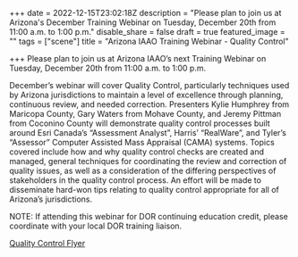 +++
date = 2022-12-15T23:02:18Z
description = "Please plan to join us at Arizona's December Training Webinar on Tuesday, December 20th from 11:00 a.m. to 1:00 p.m."
disable_share = false
draft = true
featured_image = ""
tags = ["scene"]
title = "Arizona IAAO Training Webinar - Quality Control"

+++
Please plan to join us at Arizona IAAO’s next Training Webinar on Tuesday, December 20th from 11:00 a.m. to 1:00 p.m.

December’s webinar will cover Quality Control, particularly techniques used by Arizona jurisdictions to maintain a level of excellence through planning, continuous review, and needed correction.  Presenters Kylie Humphrey from Maricopa County, Gary Waters from Mohave County, and Jeremy Pittman from Coconino County will demonstrate quality control processes built around Esri Canada’s “Assessment Analyst”, Harris’ “RealWare”, and Tyler’s “Assessor” Computer Assisted Mass Appraisal (CAMA) systems.  Topics covered include how and why quality control checks are created and managed, general techniques for coordinating the review and correction of quality issues, as well as a consideration of the differing perspectives of stakeholders in the quality control process.  An effort will be made to disseminate hard-won tips relating to quality control appropriate for all of Arizona’s jurisdictions.

NOTE: If attending this webinar for DOR continuing education credit, please coordinate with your local DOR training liaison.

[Quality Control Flyer](/images/arizona-iaao-training-webinar-quality-control.pdf)
